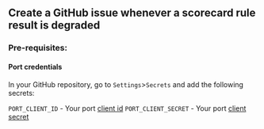 ## Create a GitHub issue whenever a scorecard rule result is **degraded**
   
### Pre-requisites:

#### Port credentials

In your GitHub repository, go to `Settings`>`Secrets` and add the following secrets:

`PORT_CLIENT_ID` - Your port [client id](https://docs.getport.io/build-your-software-catalog/custom-integration/api/#find-your-port-credentials)
`PORT_CLIENT_SECRET` - Your port [client secret](https://docs.getport.io/build-your-software-catalog/custom-integration/api/#find-your-port-credentials)
